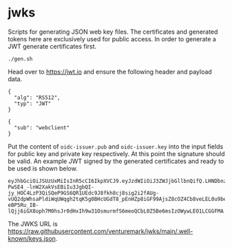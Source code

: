 # jwks

Scripts for generating JSON web key files. The certificates and generated tokens
here are exclusively used for public access. In order to generate a JWT generate
certificates first.

```
./gen.sh
```

Head over to https://jwt.io and ensure the following header and payload data.

```
{
  "alg": "RS512",
  "typ": "JWT"
}
```

```
{
  "sub": "webclient"
}
```

Put the content of `oidc-issuer.pub` and `oidc-issuer.key` into the input fields
for public key and private key respectively. At this point the signature should
be valid. An example JWT signed by the generated certificates and ready to be
used is shown below.

```
eyJhbGciOiJSUzUxMiIsInR5cCI6IkpXVCJ9.eyJzdWIiOiJ3ZWJjbGllbnQifQ.LHNDbnzaYRPulDBLDNnBZYYVHi7yA_lfSEEld6pGWjQ9cBqBA4gVUCrXogobYufcrE6pDaCANX7xKZnSa7a3aztYEy1khZR7s2iLgaYVaNZXZca4-PwSE4_-lnW2XakVsEBiIu3JgbQI-jy_HOC4LzP3QiSQeP9GS6QR1UEdc9J8fkh8cj8sig2i2fAUg-vUQ2dpWhsaPldiWqUWqgh2tqK5g0BHcUGdT8_pEnHZp8iGF99AjsZ8cOZ4Cb8veLEL0u9be-eBP5Ru_IB-lQjj6iGX8oph7M0hsJr0dHxIh9w31OsmurmfS6meoQCbL0Z5Be6msIzOWywLEO1LCGGFMA
```

The JWKS URL is
https://raw.githubusercontent.com/venturemark/jwks/main/.well-known/keys.json.
